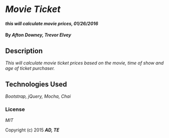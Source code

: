 # _Movie Ticket_

#### _this will calculate movie prices, 01/26/2016_

#### By _**Afton Downey, Trevor Elvey**_

## Description

_This will calculate movie ticket prices based on the movie, time of show and age of ticket purchaser._

## Technologies Used

_Bootstrap, jQuery, Mocha, Chai_

### License

*MIT*

Copyright (c) 2015 **_AD, TE_**
